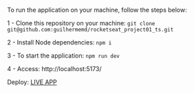 To run the application on your machine, follow the steps below:

1 - Clone this repository on your machine: `git clone git@github.com:guilhermemd/rocketseat_project01_ts.git`

2 - Install Node dependencies: `npm i`

3 - To start the application: `npm run dev`

4 - Access: http://localhost:5173/

Deploy: [LIVE APP](https://rocketseat-project01.netlify.app/)
